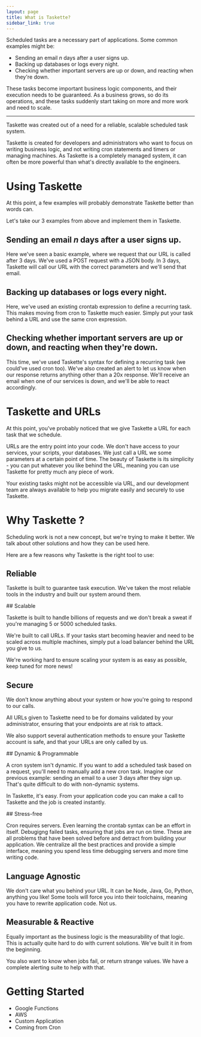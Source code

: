 ```yaml
---
layout: page
title: What is Taskette?
sidebar_link: true
---
```


Scheduled tasks are a necessary part of applications. Some common examples might be:
* Sending an email _n_ days after a user signs up.
* Backing up databases or logs every night.
* Checking whether important servers are up or down, and reacting when they're down.

These tasks become important business logic components, and their execution needs to be guaranteed. As a business grows, so do its operations, and these tasks suddenly start taking on more and more work and need to scale.

---

Taskette was created out of a need for a reliable, scalable scheduled task system.

Taskette is created for developers and administrators who want to focus on writing business logic, and not writing cron statements and timers or managing machines. As Taskette is a completely managed system, it can often be more powerful than what's directly available to the engineers.

# Using Taskette

At this point, a few examples will probably demonstrate Taskette better than words can.

Let's take our 3 examples from above and implement them in Taskette.

## Sending an email _n_ days after a user signs up.

Here we've seen a basic example, where we request that our URL is called after 3 days. We've used a POST request with a JSON body. In 3 days, Taskette will call our URL with the correct parameters and we'll send that email.

## Backing up databases or logs every night.

Here, we've used an existing crontab expression to define a recurring task. This makes moving from cron to Taskette much easier. Simply put your task behind a URL and use the same cron expression.

## Checking whether important servers are up or down, and reacting when they're down.

This time, we've used Taskette's syntax for defining a recurring task (we could've used cron too). We've also created an alert to let us know when our response returns anything other than a 20x response. We'll receive an email when one of our services is down, and we'll be able to react accordingly.

# Taskette and URLs

At this point, you've probably noticed that we give Taskette a URL for each task that we schedule.

URLs are the entry point into your code. We don't have access to your services, your scripts, your databases. We just call a URL we some parameters at a certain point of time. The beauty of Taskette is its simplicity - you can put whatever you like behind the URL, meaning you can use Taskette for pretty much any piece of work.

Your existing tasks might not be accessible via URL, and our development team are always available to help you migrate easily and securely to use Taskette.

# Why Taskette ?

Scheduling work is not a new concept, but we're trying to make it better. We talk about other solutions and how they can be used here.

Here are a few reasons why Taskette is the right tool to use:

## Reliable

Taskette is built to guarantee task execution. We've taken the most reliable tools in the industry and built our system around them.

## Scalable

Taskette is built to handle billions of requests and we don't break a sweat if you're managing 5 or 5000 scheduled tasks.

We're built to call URLs. If your tasks start becoming heavier and need to be scaled across multiple machines, simply put a load balancer behind the URL you give to us.

We're working hard to ensure scaling your system is as easy as possible, keep tuned for more news!

## Secure

We don't know anything about your system or how you're going to respond to our calls.

All URLs given to Taskette need to be for domains validated by your administrator, ensuring that your endpoints are at risk to attack.

We also support several authentication methods to ensure your Taskette account is safe, and that your URLs are only called by us.

## Dynamic & Programmable

A cron system isn't dynamic. If you want to add a scheduled task based on a request, you'll need to manually add a new cron task. Imagine our previous example: sending an email to a user 3 days after they sign up. That's quite difficult to do with non-dynamic systems.

In Taskette, it's easy. From your application code you can make a call to Taskette and the job is created instantly.

## Stress-free

Cron requires servers. Even learning the crontab syntax can be an effort in itself. Debugigng failed tasks, ensuring that jobs are run on time. These are all problems that have been solved before and detract from building your application. We centralize all the best practices and provide a simple interface, meaning you spend less time debugging servers and more time writing code.

## Language Agnostic

We don't care what you behind your URL. It can be Node, Java, Go, Python, anything you like! Some tools will force you into their toolchains, meaning you have to rewrite application code. Not us.

## Measurable & Reactive

Equally important as the business logic is the measurability of that logic. This is actually quite hard to do with current solutions. We've built it in from the beginning.

You also want to know when jobs fail, or return strange values. We have a complete alerting suite to help with that.

# Getting Started

* Google Functions
* AWS
* Custom Application
* Coming from Cron